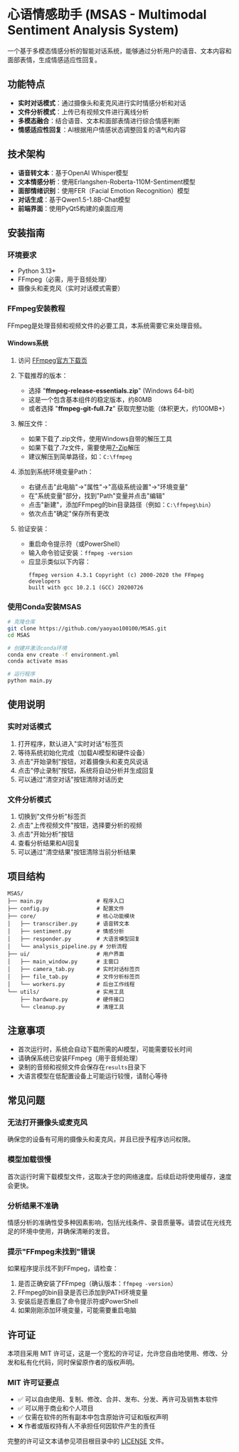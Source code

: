 # 心语情感助手 (MSAS - Multimodal Sentiment Analysis System)

一个基于多模态情感分析的智能对话系统，能够通过分析用户的语音、文本内容和面部表情，生成情感适应性回复。

## 功能特点

- **实时对话模式**：通过摄像头和麦克风进行实时情感分析和对话
- **文件分析模式**：上传已有视频文件进行离线分析
- **多模态融合**：结合语音、文本和面部表情进行综合情感判断
- **情感适应性回复**：AI根据用户情感状态调整回复的语气和内容

## 技术架构

- **语音转文本**：基于OpenAI Whisper模型
- **文本情感分析**：使用Erlangshen-Roberta-110M-Sentiment模型
- **面部情绪识别**：使用FER（Facial Emotion Recognition）模型
- **对话生成**：基于Qwen1.5-1.8B-Chat模型
- **前端界面**：使用PyQt5构建的桌面应用

## 安装指南

### 环境要求

- Python 3.13+
- FFmpeg（必需，用于音频处理）
- 摄像头和麦克风（实时对话模式需要）

### FFmpeg安装教程

FFmpeg是处理音频和视频文件的必要工具，本系统需要它来处理音频。

#### Windows系统

1. 访问 [FFmpeg官方下载页](https://www.gyan.dev/ffmpeg/builds/)
2. 下载推荐的版本：

   - 选择 "**ffmpeg-release-essentials.zip**" (Windows 64-bit)
   - 这是一个包含基本组件的稳定版本，约80MB
   - 或者选择 "**ffmpeg-git-full.7z**" 获取完整功能（体积更大，约100MB+）
3. 解压文件：

   - 如果下载了.zip文件，使用Windows自带的解压工具
   - 如果下载了.7z文件，需要使用[7-Zip](https://www.7-zip.org/)解压
   - 建议解压到简单路径，如：`C:\ffmpeg`
4. 添加到系统环境变量Path：

   - 右键点击"此电脑"→"属性"→"高级系统设置"→"环境变量"
   - 在"系统变量"部分，找到"Path"变量并点击"编辑"
   - 点击"新建"，添加FFmpeg的bin目录路径（例如：`C:\ffmpeg\bin`）
   - 依次点击"确定"保存所有更改
5. 验证安装：

   - 重启命令提示符（或PowerShell）
   - 输入命令验证安装：`ffmpeg -version`
   - 应显示类似以下内容：
     ```
     ffmpeg version 4.3.1 Copyright (c) 2000-2020 the FFmpeg developers
     built with gcc 10.2.1 (GCC) 20200726
     ```

### 使用Conda安装MSAS

```bash
# 克隆仓库
git clone https://github.com/yaoyao100100/MSAS.git
cd MSAS

# 创建并激活conda环境
conda env create -f environment.yml
conda activate msas

# 运行程序
python main.py
```

## 使用说明

### 实时对话模式

1. 打开程序，默认进入"实时对话"标签页
2. 等待系统初始化完成（加载AI模型和硬件设备）
3. 点击"开始录制"按钮，对着摄像头和麦克风说话
4. 点击"停止录制"按钮，系统将自动分析并生成回复
5. 可以通过"清空对话"按钮清除对话历史

### 文件分析模式

1. 切换到"文件分析"标签页
2. 点击"上传视频文件"按钮，选择要分析的视频
3. 点击"开始分析"按钮
4. 查看分析结果和AI回复
5. 可以通过"清空结果"按钮清除当前分析结果

## 项目结构

```
MSAS/
├── main.py                 # 程序入口
├── config.py               # 配置文件
├── core/                   # 核心功能模块
│   ├── transcriber.py      # 语音转文本
│   ├── sentiment.py        # 情感分析
│   ├── responder.py        # 大语言模型回复
│   └── analysis_pipeline.py # 分析流程
├── ui/                     # 用户界面
│   ├── main_window.py      # 主窗口
│   ├── camera_tab.py       # 实时对话标签页
│   ├── file_tab.py         # 文件分析标签页
│   └── workers.py          # 后台工作线程
└── utils/                  # 实用工具
    ├── hardware.py         # 硬件接口
    └── cleanup.py          # 清理工具
```

## 注意事项

- 首次运行时，系统会自动下载所需的AI模型，可能需要较长时间
- 请确保系统已安装FFmpeg（用于音频处理）
- 录制的音频和视频文件会保存在`results`目录下
- 大语言模型在低配置设备上可能运行较慢，请耐心等待

## 常见问题

### 无法打开摄像头或麦克风

确保您的设备有可用的摄像头和麦克风，并且已授予程序访问权限。

### 模型加载很慢

首次运行时需下载模型文件，这取决于您的网络速度。后续启动将使用缓存，速度会更快。

### 分析结果不准确

情感分析的准确性受多种因素影响，包括光线条件、录音质量等。请尝试在光线充足的环境中使用，并确保清晰的发音。

### 提示"FFmpeg未找到"错误

如果程序提示找不到FFmpeg，请检查：

1. 是否正确安装了FFmpeg（确认版本：`ffmpeg -version`）
2. FFmpeg的bin目录是否已添加到PATH环境变量
3. 安装后是否重启了命令提示符或PowerShell
4. 如果刚刚添加环境变量，可能需要重启电脑

## 许可证

本项目采用 MIT 许可证，这是一个宽松的许可证，允许您自由地使用、修改、分发和私有化代码，同时保留原作者的版权声明。

### MIT 许可证要点

- ✅ 可以自由使用、复制、修改、合并、发布、分发、再许可及销售本软件
- ✅ 可以用于商业和个人项目
- ✅ 仅需在软件的所有副本中包含原始许可证和版权声明
- ❌ 作者或版权持有人不承担任何因软件产生的责任

完整的许可证文本请参见项目根目录中的 [LICENSE](LICENSE) 文件。
